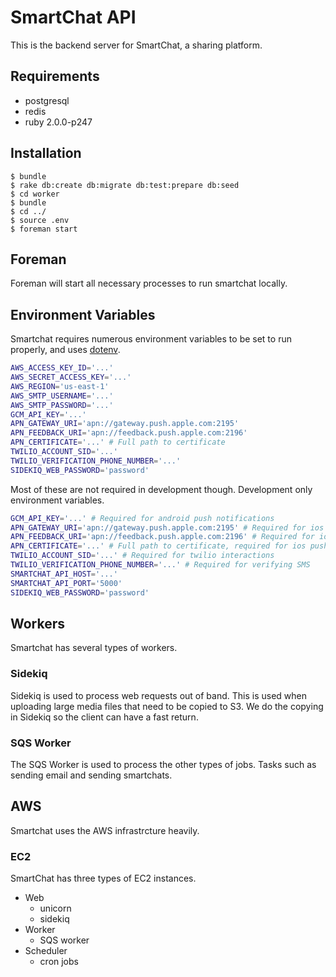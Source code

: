 # SmartChat API

This is the backend server for SmartChat, a sharing platform.

## Requirements

* postgresql
* redis
* ruby 2.0.0-p247

## Installation

    $ bundle
    $ rake db:create db:migrate db:test:prepare db:seed
    $ cd worker
    $ bundle
    $ cd ../
    $ source .env
    $ foreman start

## Foreman

Foreman will start all necessary processes to run smartchat locally.


## Environment Variables

Smartchat requires numerous environment variables to be set to run properly, and uses [dotenv](https://github.com/bkeepers/dotenv).

```bash
AWS_ACCESS_KEY_ID='...'
AWS_SECRET_ACCESS_KEY='...'
AWS_REGION='us-east-1'
AWS_SMTP_USERNAME='...'
AWS_SMTP_PASSWORD='...'
GCM_API_KEY='...'
APN_GATEWAY_URI='apn://gateway.push.apple.com:2195'
APN_FEEDBACK_URI='apn://feedback.push.apple.com:2196'
APN_CERTIFICATE='...' # Full path to certificate
TWILIO_ACCOUNT_SID='...'
TWILIO_VERIFICATION_PHONE_NUMBER='...'
SIDEKIQ_WEB_PASSWORD='password'
```

Most of these are not required in development though. Development only environment variables.

```bash
GCM_API_KEY='...' # Required for android push notifications
APN_GATEWAY_URI='apn://gateway.push.apple.com:2195' # Required for ios push notifications
APN_FEEDBACK_URI='apn://feedback.push.apple.com:2196' # Required for ios push notifications
APN_CERTIFICATE='...' # Full path to certificate, required for ios push notifications
TWILIO_ACCOUNT_SID='...' # Required for twilio interactions
TWILIO_VERIFICATION_PHONE_NUMBER='...' # Required for verifying SMS
SMARTCHAT_API_HOST='...'
SMARTCHAT_API_PORT='5000'
SIDEKIQ_WEB_PASSWORD='password'
```

## Workers

Smartchat has several types of workers.

### Sidekiq

Sidekiq is used to process web requests out of band. This is used when uploading large media files that need to be copied to S3. We do the copying in Sidekiq so the client can have a fast return.

### SQS Worker

The SQS Worker is used to process the other types of jobs. Tasks such as sending email and sending smartchats.

## AWS

Smartchat uses the AWS infrastrcture heavily.

### EC2

SmartChat has three types of EC2 instances.

* Web
  * unicorn
  * sidekiq
* Worker
  * SQS worker
* Scheduler
  * cron jobs
